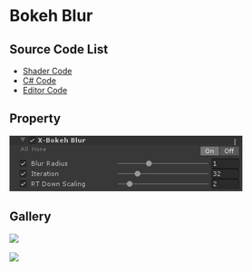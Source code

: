 
# Bokeh Blur

## Source Code List
- [Shader Code](Shader/BokehBlur.shader)
- [C# Code](BokehBlur.cs)
- [Editor Code](Editor/BokehBlurEditor.cs)

## Property
![](../../../../Media/Blur/BokehBlur/BokehBlurProperty.png)

## Gallery
![](../../../../Media/Blur/BokehBlur/BokehBlur.png)

![](../../../../Media/Blur/BokehBlur/BokehBlur.gif)